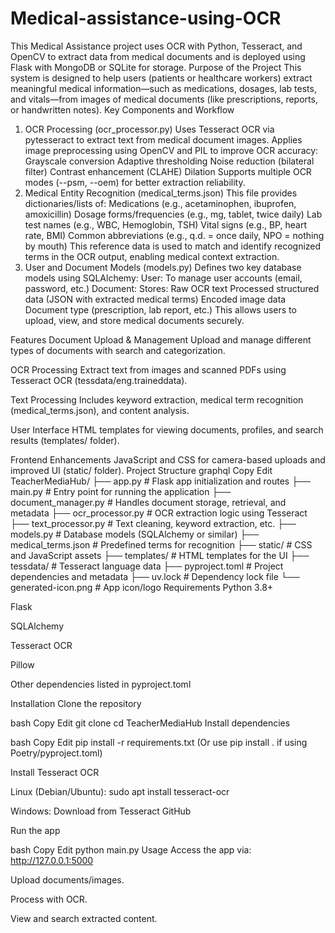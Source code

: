 # Medical-assistance-using-OCR
This Medical Assistance project uses OCR with Python, Tesseract, and OpenCV to extract data from medical  documents and is deployed using Flask with MongoDB or SQLite for storage. 
Purpose of the Project
This system is designed to help users (patients or healthcare workers) extract meaningful medical information—such as medications, dosages, lab tests, and vitals—from images of medical documents (like prescriptions, reports, or handwritten notes).
Key Components and Workflow
1. OCR Processing (ocr_processor.py)
Uses Tesseract OCR via pytesseract to extract text from medical document images.
Applies image preprocessing using OpenCV and PIL to improve OCR accuracy:
Grayscale conversion
Adaptive thresholding
Noise reduction (bilateral filter)
Contrast enhancement (CLAHE)
Dilation
Supports multiple OCR modes (--psm, --oem) for better extraction reliability.
2. Medical Entity Recognition (medical_terms.json)
This file provides dictionaries/lists of:
Medications (e.g., acetaminophen, ibuprofen, amoxicillin)
Dosage forms/frequencies (e.g., mg, tablet, twice daily)
Lab test names (e.g., WBC, Hemoglobin, TSH)
Vital signs (e.g., BP, heart rate, BMI)
Common abbreviations (e.g., q.d. = once daily, NPO = nothing by mouth)
This reference data is used to match and identify recognized terms in the OCR output, enabling medical context extraction.
3. User and Document Models (models.py)
Defines two key database models using SQLAlchemy:
User: To manage user accounts (email, password, etc.)
Document: Stores:
Raw OCR text
Processed structured data (JSON with extracted medical terms)
Encoded image data
Document type (prescription, lab report, etc.)
This allows users to upload, view, and store medical documents securely.

Features
Document Upload & Management
Upload and manage different types of documents with search and categorization.

OCR Processing
Extract text from images and scanned PDFs using Tesseract OCR (tessdata/eng.traineddata).

Text Processing
Includes keyword extraction, medical term recognition (medical_terms.json), and content analysis.

User Interface
HTML templates for viewing documents, profiles, and search results (templates/ folder).

Frontend Enhancements
JavaScript and CSS for camera-based uploads and improved UI (static/ folder).
Project Structure
graphql
Copy
Edit
TeacherMediaHub/
├── app.py                 # Flask app initialization and routes
├── main.py                # Entry point for running the application
├── document_manager.py    # Handles document storage, retrieval, and metadata
├── ocr_processor.py       # OCR extraction logic using Tesseract
├── text_processor.py      # Text cleaning, keyword extraction, etc.
├── models.py              # Database models (SQLAlchemy or similar)
├── medical_terms.json     # Predefined terms for recognition
├── static/                # CSS and JavaScript assets
├── templates/             # HTML templates for the UI
├── tessdata/              # Tesseract language data
├── pyproject.toml         # Project dependencies and metadata
├── uv.lock                # Dependency lock file
└── generated-icon.png     # App icon/logo
Requirements
Python 3.8+

Flask

SQLAlchemy

Tesseract OCR

Pillow

Other dependencies listed in pyproject.toml

Installation
Clone the repository

bash
Copy
Edit
git clone <repo-url>
cd TeacherMediaHub
Install dependencies

bash
Copy
Edit
pip install -r requirements.txt
(Or use pip install . if using Poetry/pyproject.toml)

Install Tesseract OCR

Linux (Debian/Ubuntu): sudo apt install tesseract-ocr

Windows: Download from Tesseract GitHub

Run the app

bash
Copy
Edit
python main.py
Usage
Access the app via: http://127.0.0.1:5000

Upload documents/images.

Process with OCR.

View and search extracted content.

